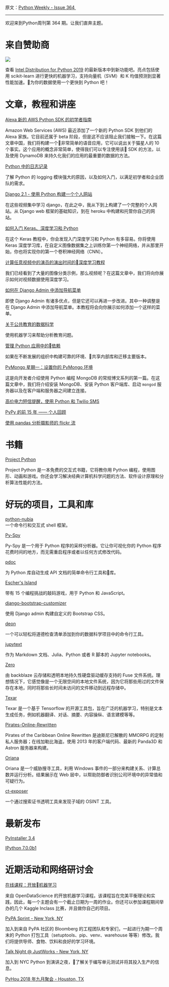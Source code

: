 原文：[Python Weekly - Issue 364 ](http://eepurl.com/dG1JB1)

---

欢迎来到Python周刊第 364 期。让我们直奔主题。


# 来自赞助商

[![](https://gallery.mailchimp.com/e2e180baf855ac797ef407fc7/images/b88ddabb-e48c-4fbd-af9a-fe48f8a98690.png)](https://goo.gl/wlxnDm)

查看 [Intel Distribution for Python 2019](https://software.intel.com/en-us/distribution-for-python?utm_source=09%2F13%2F18%20Python%20Weekly%20Newsletter&utm_medium=Email&utm_campaign=Python%20Weekly%20newsletter%20Sep%202018) 的最新版本中到新功能吧。亮点包括使用 scikit-learn 进行更快的机器学习，支持向量机（SVM）和 K 均值预测到显著性能加速。为你的数据使用一个更快到 Python 吧！

# 文章，教程和讲座
  
[Alexa 新的 AWS Python SDK 的初学者指南](https://medium.freecodecamp.org/a-beginners-guide-to-the-new-aws-python-sdk-for-alexa-105c0ed45f4e)  

Amazon Web Services (AWS) 最近添加了一个新的 Python SDK 到他们的 Alexa 家族。它目前还属于 beta 阶段，但是这不应该阻止我们接触一下。在这篇文章中国，我们将构建一个非常简单的语音应用，它可以说出关于猫星人的 10 个事实。这个应用的概念非常简单，使得我们可以专注使用该 SDK 的方法，以及使用 DynamoDB 来持久化我们的应用的最重要的数据的方法。
  
[Python 中的日志记录](https://realpython.com/python-logging/)  

了解 Python 的 logging 模块强大的原因，以及如何入门，以满足初学者和企业团队的需求。

[Django 2.1 - 使用 Python 构建一个个人网站](https://www.youtube.com/watch?list=PLhTjy8cBISEpXc-yjjSW90NgNyPYe7c9_&v=ehCjpQXetgo)  

在这些视频集中学习 django，在此之中，我从下到上构建了一个完整的个人网站。从 Django web 框架的基础知识，到在 heroku 中构建和托管你自己的网站。

[如何入门 Keras、深度学习和 Python](https://www.pyimagesearch.com/2018/09/10/keras-tutorial-how-to-get-started-with-keras-deep-learning-and-python/)  

在这个 Keras 教程中，你会发现入门深度学习和 Python 有多容易。你将使用 Keras 深度学习库，在自定义图像数据集之上训练你第一个神经网络，并从那里开始，你也将实现你的第一个卷积神经网络（CNN）。

[计算任意视频中的演员的演出时间的深度学习教程](https://www.analyticsvidhya.com/blog/2018/09/deep-learning-video-classification-python/)  

我们已经看到了大量的图像分类示例，那么视频呢？在这篇文章中，我们将向你展示如何对视频数据使用深度学习。
  
[如何在 Django Admin 中添加导航菜单](https://medium.com/crowdbotics/how-to-add-a-navigation-menu-in-django-admin-770b872a9531)  

即使 Django Admin 有诸多优点，但是它还可以再进一步改进。其中一种调整是在 Django Admin 中添加导航菜单。本教程将会向你展示如何添加一个这样的菜单。
  
[关于公共教育的数据科学](https://towardsdatascience.com/data-science-takes-on-public-education-f432910ea9f0)  

使用机器学习来帮助分析教育问题。
  
[管理 Python 应用中的依赖](https://medium.com/@jimjh/managing-dependencies-in-python-applications-b9c93dda98c2)  

如果在不断发展的组织中构建可靠的环境、共享内部库和迁移主要版本。
  
[PyMongo 星期一：设置你的 PyMongo 环境](https://www.mongodb.com/blog/post/pymongo-monday-setting-up-your-pymongo-environment)  

这是向开发者介绍使用 Python 编程 MongoDB 的常规博文系列的第一篇。在这篇文章中，我们将介绍安装 MongoDB、安装 Python 客户端库、启动 `mongod` 服务器以及在客户端和服务器之间建立连接。  
  
[高价电力短信提醒，使用 Python 和 Twilio SMS](https://www.twilio.com/blog/high-priced-electricity-sms-alerts-python-twilio-sms)  
  
[PyPy 的前 15 年 —— 个人回顾](https://morepypy.blogspot.com/2018/09/the-first-15-years-of-pypy.html)  
  
[使用 pandas 分析摄影师的 flickr 流](https://www.turbowhale.com/posts/analyze_flickr_stream_pandas/)  
  
  
# 书籍  
  
[Project Python](http://projectpython.net/chapter00/)  

Project Python 是一本免费的交互式书籍，它将教你用 Python 编程，使用图形、动画和游戏。你还会学习解决经典计算机科学问题的方法、软件设计原理和分析算法性能的方法。

  
# 好玩的项目，工具和库  
  
[python-nubia](https://github.com/facebookincubator/python-nubia)  
一个命令行和交互式 shell 框架。

[Py-Spy](https://github.com/benfred/py-spy/)  

Py-Spy 是一个用于 Python 程序的采样分析器。它让你可视化你的 Python 程序花费时间的地方，而无需重启程序或者以任何方式修改代码。
  
[pdoc](https://github.com/mitmproxy/pdoc)  

为 Python 库自动生成 API 文档的简单命令行工具和库。
  
[Escher's Island](https://escher.checkio.org/)   

带有 15 个编程挑战的敲码游戏，用于 Python 和 JavaScript。
  
[django-bootstrap-customizer](https://github.com/johnfraney/django-bootstrap-customizer/)  

使用 Django admin 构建自定义的 Bootstrap CSS。
  
[deon](https://github.com/drivendataorg/deon/)  

一个可以轻松将道德检查清单添加到你的数据科学项目中的命令行工具。
  
[jupytext](https://github.com/mwouts/jupytext)  

作为 Markdown 文档、Julia、Python 或者 R 脚本的 Jupyter notebooks。

[Zero](https://github.com/KonstantinSchubert/zero)  

由 backblaze 云存储和透明本地持久性硬盘驱动缓存支持的 Fuse 文件系统。理想情况下，它感觉像是一个无限空间的本地文件系统，因为它将那些用过的文件保存在本地，同时将那些长时间未访问的文件移动到远程存储中。
  
[Texar](https://github.com/asyml/texar)  

Texar 是一个基于 Tensorflow 的开源工具包，旨在广泛的机器学习，特别是文本生成任务，例如机器翻译、对话、摘要、内容操纵、语言建模等等。
  
[Pirates-Online-Rewritten](https://github.com/PiratesOnlineRewritten/Pirates-Online-Rewritten)  

Pirates of the Caribbean Online Rewritten 是迪斯尼已解散的 MMORPG 的定制私人服务器；在线加勒比海盗。使用 2013 年的客户端代码、最新的 Panda3D 和 Astron 服务器来构建。

[Oriana](https://github.com/mvelazc0/Oriana)  

Oriana 是一个威胁搜寻工具，利用 Windows 事件的一部分来构建关系、计算总数并运行分析。结果展示在 Web 层中，以帮助防御者识别公司环境中的异常值和可疑行为。

[ct-exposer](https://github.com/chris408/ct-exposer)  

一个通过搜索证书透明工具来发现子域的 OSINT 工具。
  
# 最新发布  
  
[PyInstaller 3.4](https://pyinstaller.readthedocs.io/en/stable/CHANGES.html)  
  
[IPython 7.0.0b1](https://mail.python.org/pipermail/ipython-dev/2018-September/016336.html)  
  
  
# 近期活动和网络研讨会  
  
[在线课程：开放机器学习](https://mlcourse.ai/)  

来自 OpenDataScience 的开放机器学习课程。该课程旨在完美平衡理论和实践，因此，每一个主题会有一个截止日期为一周的作业。你还可以参加课程期间举办的几个 Kaggle Inclass 比赛，并且做你自己的项目。
  
[PyPA Sprint - New York, NY](https://generalassemb.ly/education/bloomberg-open-source-weekend-pypa/new-york-city/58377)  

加入到来自 PyPA 社区的 Bloomberg 的工程团队和专家们，一起进行为期一个周末的 Python 打包工具（setuptools、pip、venv、warehouse 等等）修改。我们将提供导师、食物、饮料和良好的学习环境。

[Talk Night @ JustWorks - New York, NY](https://www.meetup.com/nycpython/events/254226135/)  

加入到 NYC Python 到演讲之夜，了解关于编写单元测试并将其投入生产的信息。
  
[PyHou 2018 年九月聚会 - Houston, TX](https://www.meetup.com/python-14/events/247759040/)   

